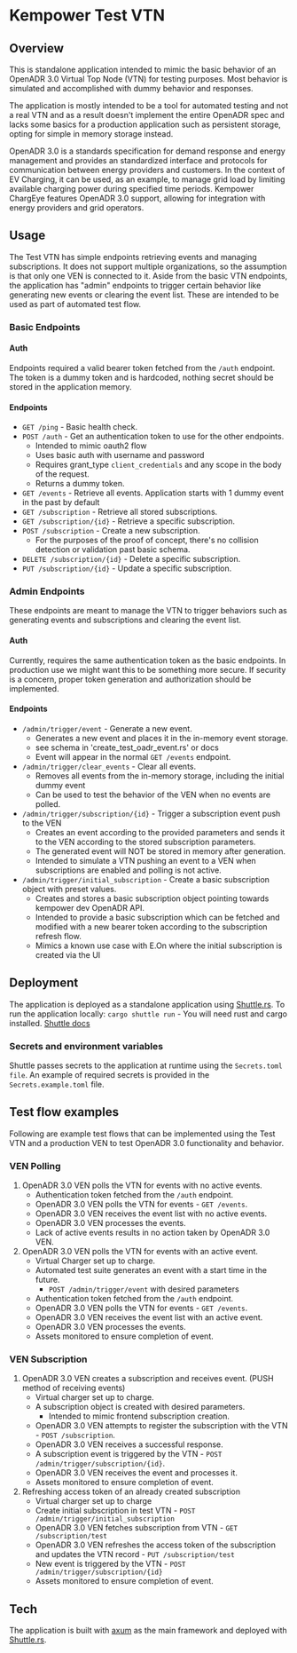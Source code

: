 # Kempower Test VTN

## Overview

This is standalone application intended to mimic the basic behavior of
an OpenADR 3.0 Virtual Top Node (VTN) for testing purposes. Most behavior is
simulated and accomplished with dummy behavior and responses.

The application is mostly intended to be a tool for automated testing and not a real VTN and as a result
doesn't implement the entire OpenADR spec and lacks some basics for a production application
such as persistent storage, opting for simple in memory storage instead.

OpenADR 3.0 is a standards specification for demand response and energy management and provides an standardized
interface and protocols for communication between energy providers and customers. In the context of EV Charging,
it can be used, as an example, to manage grid load by limiting available charging power during specified time periods.
Kempower ChargEye features OpenADR 3.0 support, allowing for integration with energy providers and grid operators.

## Usage

The Test VTN has simple endpoints retrieving events and managing subscriptions.
It does not support multiple organizations, so the assumption is that only one VEN is connected to it.
Aside from the basic VTN endpoints, the application has "admin" endpoints to trigger certain
behavior like generating new events or clearing the event list. These are intended to be used as
part of automated test flow.

### Basic Endpoints

#### Auth

Endpoints required a valid bearer token fetched from the `/auth` endpoint.
The token is a dummy token and is hardcoded, nothing secret should be stored in the application memory.

#### Endpoints

- `GET /ping` - Basic health check.
- `POST /auth` - Get an authentication token to use for the other endpoints.
    - Intended to mimic oauth2 flow
    - Uses basic auth with username and password
    - Requires grant_type `client_credentials` and any scope in the body of the request.
    - Returns a dummy token.
- `GET /events` - Retrieve all events. Application starts with 1 dummy event in the past by default
- `GET /subscription` - Retrieve all stored subscriptions.
- `GET /subscription/{id}` - Retrieve a specific subscription.
- `POST /subscription` - Create a new subscription.
    - For the purposes of the proof of concept, there's no collision detection or validation past basic schema.
- `DELETE /subscription/{id}` - Delete a specific subscription.
- `PUT /subscription/{id}` - Update a specific subscription.

### Admin Endpoints

These endpoints are meant to manage the VTN to trigger behaviors such as generating events
and subscriptions and clearing the event list.

#### Auth

Currently, requires the same authentication token as the basic endpoints. In production use we might want this to be
something more secure. If security is a concern, proper token generation and authorization should be implemented.

#### Endpoints

- `/admin/trigger/event` - Generate a new event.
    - Generates a new event and places it in the in-memory event storage.
    - see schema in 'create_test_oadr_event.rs' or docs
    - Event will appear in the normal `GET /events` endpoint.
- `/admin/trigger/clear_events` - Clear all events.
    - Removes all events from the in-memory storage, including the initial dummy event
    - Can be used to test the behavior of the VEN when no events are polled.
- `/admin/trigger/subscription/{id}` - Trigger a subscription event push to the VEN
    - Creates an event according to the provided parameters and sends it to the VEN according to the stored subscription
      parameters.
    - The generated event will NOT be stored in memory after generation.
    - Intended to simulate a VTN pushing an event to a VEN when subscriptions are enabled and polling is not active.
- `/admin/trigger/initial_subscription` - Create a basic subscription object with preset values.
    - Creates and stores a basic subscription object pointing towards kempower dev OpenADR API.
    - Intended to provide a basic subscription which can be fetched and modified with a new bearer token according to
      the subscription refresh flow.
    - Mimics a known use case with E.On where the initial subscription is created via the UI

## Deployment

The application is deployed as a standalone application using [Shuttle.rs](https://www.shuttle.rs/).
To run the application locally: `cargo shuttle run` - You will need rust and cargo installed.
[Shuttle docs](https://docs.shuttle.rs/introduction/welcome)

### Secrets and environment variables

Shuttle passes secrets to the application at runtime using the `Secrets.toml file`. An example of required secrets is
provided in the `Secrets.example.toml` file.

## Test flow examples

Following are example test flows that can be implemented using the Test VTN and a production VEN to test OpenADR 3.0
functionality and behavior.

### VEN Polling

1. OpenADR 3.0 VEN polls the VTN for events with no active events.
    - Authentication token fetched from the `/auth` endpoint.
    - OpenADR 3.0 VEN polls the VTN for events - `GET /events`.
    - OpenADR 3.0 VEN receives the event list with no active events.
    - OpenADR 3.0 VEN processes the events.
    - Lack of active events results in no action taken by OpenADR 3.0 VEN.
2. OpenADR 3.0 VEN polls the VTN for events with an active event.
    - Virtual Charger set up to charge.
    - Automated test suite generates an event with a start time in the future.
        - `POST /admin/trigger/event` with desired parameters
    - Authentication token fetched from the `/auth` endpoint.
    - OpenADR 3.0 VEN polls the VTN for events - `GET /events`.
    - OpenADR 3.0 VEN receives the event list with an active event.
    - OpenADR 3.0 VEN processes the events.
    - Assets monitored to ensure completion of event.

### VEN Subscription

1. OpenADR 3.0 VEN creates a subscription and receives event. (PUSH method of receiving events)
    - Virtual charger set up to charge.
    - A subscription object is created with desired parameters.
        - Intended to mimic frontend subscription creation.
    - OpenADR 3.0 VEN attempts to register the subscription with the VTN - `POST /subscription`.
    - OpenADR 3.0 VEN receives a successful response.
    - A subscription event is triggered by the VTN - `POST /admin/trigger/subscription/{id}`.
    - OpenADR 3.0 VEN receives the event and processes it.
    - Assets monitored to ensure completion of event.
2. Refreshing access token of an already created subscription
    - Virtual charger set up to charge
    - Create initial subscription in test VTN - `POST /admin/trigger/initial_subscription`
    - OpenADR 3.0 VEN fetches subscription from VTN - `GET /subscription/test`
    - OpenADR 3.0 VEN refreshes the access token of the subscription and updates the VTN record -
      `PUT /subscription/test`
    - New event is triggered by the VTN - `POST /admin/trigger/subscription/{id}`
    - Assets monitored to ensure completion of event.

## Tech

The application is built with [axum](https://github.com/tokio-rs/axum) as the main framework and deployed
with [Shuttle.rs](https://www.shuttle.rs/).
